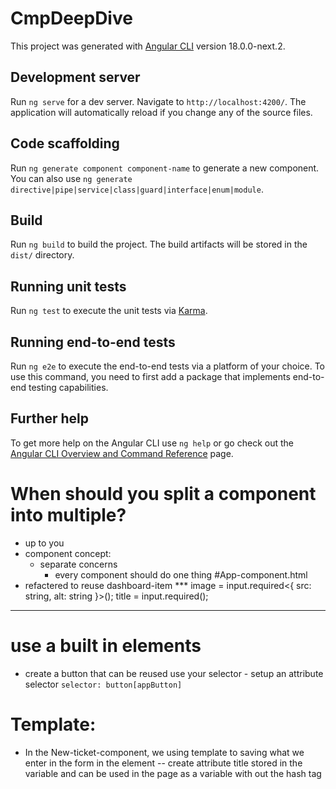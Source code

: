 # CmpDeepDive

This project was generated with [Angular CLI](https://github.com/angular/angular-cli) version 18.0.0-next.2.

## Development server

Run `ng serve` for a dev server. Navigate to `http://localhost:4200/`. The application will automatically reload if you change any of the source files.

## Code scaffolding

Run `ng generate component component-name` to generate a new component. You can also use `ng generate directive|pipe|service|class|guard|interface|enum|module`.

## Build

Run `ng build` to build the project. The build artifacts will be stored in the `dist/` directory.

## Running unit tests

Run `ng test` to execute the unit tests via [Karma](https://karma-runner.github.io).

## Running end-to-end tests

Run `ng e2e` to execute the end-to-end tests via a platform of your choice. To use this command, you need to first add a package that implements end-to-end testing capabilities.

## Further help

To get more help on the Angular CLI use `ng help` or go check out the [Angular CLI Overview and Command Reference](https://angular.io/cli) page.


# When should you split a component into multiple?
- up to you
- component concept:
    - separate concerns 
        - every component should do one thing
#App-component.html
- refactered to reuse dashboard-item 
***  image = input.required<{ src: string, alt: string }>();
     title = input.required<string>();
***

# use a built in elements
- create a button that can be reused use your selector - setup an attribute selector `selector: button[appButton]`



# Template:
- In the New-ticket-component, we using template to saving what we enter in the form in the element
  -- create attribute title  stored in the variable and can be used in the page as a variable with out the hash tag